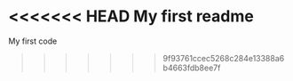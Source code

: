 <<<<<<< HEAD
My first readme
=======
My first code
>>>>>>> 9f93761ccec5268c284e13388a6b4663fdb8ee7f
